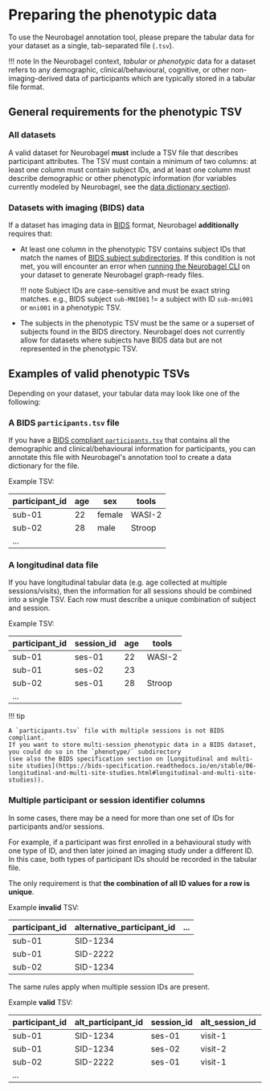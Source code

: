 # Preparing the phenotypic data

To use the Neurobagel annotation tool, 
please prepare the tabular data for your dataset as a single, tab-separated file (`.tsv`).

!!! note
    In the Neurobagel context, _tabular_ or _phenotypic_ data for a dataset refers to any demographic,
    clinical/behavioural, cognitive, or other non-imaging-derived data of participants 
    which are typically stored in a tabular file format.

## General requirements for the phenotypic TSV

### All datasets

A valid dataset for Neurobagel **must** include a TSV file that describes participant attributes. 
The TSV must contain a minimum of two columns: at least one column must contain subject IDs, 
and at least one column must describe demographic or other phenotypic information 
(for variables currently modeled by Neurobagel, see the [data dictionary section](dictionaries.md)).

### Datasets with imaging (BIDS) data

If a dataset has imaging data in [BIDS](https://bids-specification.readthedocs.io/en/stable/) format, 
Neurobagel **additionally** requires that:

- At least one column in the phenotypic TSV contains subject IDs that match the names of [BIDS subject subdirectories](https://bids-specification.readthedocs.io/en/stable/02-common-principles.html#filesystem-structure). 
If this condition is not met, you will encounter an error when [running the Neurobagel CLI](cli.md) on your dataset to generate Neurobagel graph-ready files.

    !!! note
        Subject IDs are case-sensitive and must be exact string matches. e.g., BIDS subject `sub-MNI001` != a subject with ID `sub-mni001` or `mni001` in a phenotypic TSV.

- The subjects in the phenotypic TSV must be the same or a superset of subjects found in the BIDS directory. Neurobagel does not currently allow for datasets where subjects have BIDS data but are not represented in the phenotypic TSV.

## Examples of valid phenotypic TSVs

Depending on your dataset, your tabular data may look like one of the following:

### A BIDS `participants.tsv` file

If you have a [BIDS compliant `participants.tsv`](https://bids-specification.readthedocs.io/en/stable/03-modality-agnostic-files.html#participants-file) that contains 
all the demographic and clinical/behavioural information for participants, 
you can annotate this file with Neurobagel's annotation tool
to create a data dictionary for the file.

Example TSV:

| participant_id | age | sex    | tools  |
| -------------- | --- | ------ | ------ |
| sub-01         | 22  | female | WASI-2 |
| sub-02         | 28  | male   | Stroop |
| ...            |     |        |        |


### A longitudinal data file
If you have longitudinal tabular data (e.g. age collected at multiple sessions/visits), 
then the information for all sessions should be combined into a single TSV. 
Each row must describe a unique combination of subject and session.

Example TSV:

| participant_id | session_id | age | tools  |
| -------------- | ---------- | --- | ------ |
| sub-01         | ses-01     | 22  | WASI-2 |
| sub-01         | ses-02     | 23  |        | 
| sub-02         | ses-01     | 28  | Stroop |
| ...            |            |     |        |

!!! tip

    A `participants.tsv` file with multiple sessions is not BIDS compliant. 
    If you want to store multi-session phenotypic data in a BIDS dataset, 
    you could do so in the `phenotype/` subdirectory 
    (see also the BIDS specification section on [Longitudinal and multi-site studies](https://bids-specification.readthedocs.io/en/stable/06-longitudinal-and-multi-site-studies.html#longitudinal-and-multi-site-studies)).

### Multiple participant or session identifier columns
In some cases, there may be a need for more than one set of IDs 
for participants and/or sessions.

For example, if a participant was first enrolled in a behavioural study
with one type of ID, 
and then later joined an imaging study under a different ID.
In this case, both types of participant IDs should be recorded in the tabular file.

The only requirement is that **the combination of all ID values for a row is unique**.

Example **invalid** TSV:

| participant_id | alternative_participant_id | ... |
| -------------- | -------------------------- | --- |
| sub-01         | SID-1234                   |     |
| sub-01         | SID-2222                   |     |
| sub-02         | SID-1234                   |     |

The same rules apply when multiple session IDs are present.

Example **valid** TSV:

| participant_id | alt_participant_id | session_id | alt_session_id | age | ... |
| -------------- | ------------------ | ---------- | -------------- | --- | --- |
| sub-01         | SID-1234           | ses-01     | visit-1        | 22  |     |
| sub-01         | SID-1234           | ses-02     | visit-2        | 23  |     |
| sub-02         | SID-2222           | ses-01     | visit-1        | 28  |     |
| ...            |                    |            |                |     |     |
